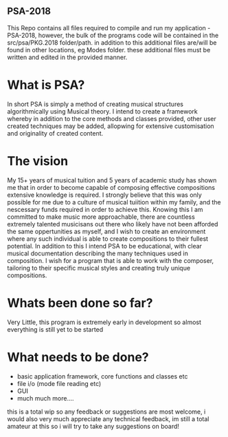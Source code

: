 ## PSA-2018

This Repo contains all files required to compile and run my application - PSA-2018, however, the bulk of the programs code will be contained in the src/psa/PKG.2018 folder/path. in addition to this additional files are/will be found in other locations, eg Modes folder. these additional files must be written and edited in the provided manner.

# What is PSA?
In short PSA is simply a method of creating musical structures algorithmically using Musical theory. I intend to create a framework whereby in addition to the core methods and classes provided, other user created techniques may be added, allopwing for extensive customisation and originality of created content. 

# The vision

My 15+ years of musical tuition and 5 years of academic study has shown me that in order to become capable of composing effective compositions extensive knowledge is required. I strongly believe that this was only possible for me due to a culture of musical tuiition within my family, and the nescessary funds required in order to achieve this. Knowing this I am committed to make music more approachable, there are countless extremely talented musicisans out there who likely have not been afforded the same oppertunities as myself, and I wish to create an environment where any such individual is able to create compositions to their fullest potential. In addition to this I intend PSA to be educational, with clear musical documentation describing the many techniques used in composition. I wish for a program that is able to work with the composer, tailoring to their specific musical styles and creating truly unique compositions.

# Whats been done so far?
Very Little, this program is extremely early in development so almost everything is still yet to be started

# What needs to be done?
 - basic application framework, core functions and classes etc
 - file i/o (mode file reading etc)
 - GUI
 - much much more....
 
this is a total wip so any feedback or suggestions are most welcome, i would also very much appreciate any technical feedback, im still a total amateur at this so i will try to take any suggestions on board!
